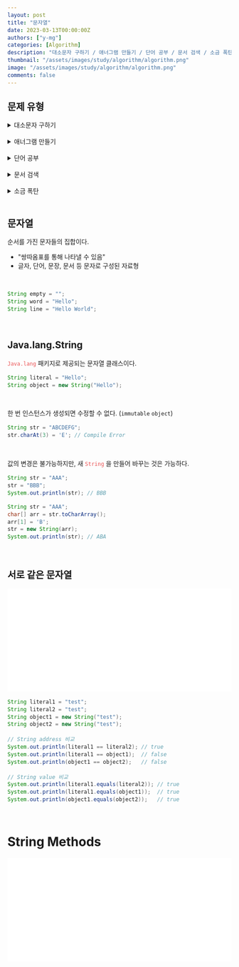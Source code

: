 ```yaml
---
layout: post
title: "문자열"
date: 2023-03-13T00:00:00Z
authors: ["y-mg"]
categories: [Algorithm]
description: "대소문자 구하기 / 애너그램 만들기 / 단어 공부 / 문서 검색 / 소금 폭탄"
thumbnail: "/assets/images/study/algorithm/algorithm.png"
image: "/assets/images/study/algorithm/algorithm.png"
comments: false
---
```


## 문제 유형
<details>
    <summary>대소문자 구하기</summary>
    <br/>
    <li onClick="window.open('https://www.acmicpc.net/problem/2744');" style="cursor: pointer;">
        <span style="color: #5495ff;">문제 - https://www.acmicpc.net/problem/2744</span>
    </li>    
    <li onClick="window.open('https://gist.github.com/y-mg/a33eb81412da4318e935711a42d6a7ad');" style="cursor: pointer;">
        <span style="color: #5495ff;">답안 - https://gist.github.com/y-mg/answer/2744</span>
    </li>
</details>
<br/>

<details>
    <summary>애너그램 만들기</summary>
    <br/>
    <li onClick="window.open('https://www.acmicpc.net/problem/1911');" style="cursor: pointer;">
        <span style="color: #5495ff;">문제 - https://www.acmicpc.net/problem/1911</span>
    </li>    
    <li onClick="window.open('https://gist.github.com/y-mg/1c2d1a12614bf02d266442f0c6b3d7de');" style="cursor: pointer;">
        <span style="color: #5495ff;">답안 - https://gist.github.com/y-mg/answer/1911</span>
    </li>
</details>
<br/>

<details>
    <summary>단어 공부</summary>
    <br/>
    <li onClick="window.open('https://www.acmicpc.net/problem/1157');" style="cursor: pointer;">
        <span style="color: #5495ff;">문제 - https://www.acmicpc.net/problem/1157</span>
    </li>    
    <li onClick="window.open('https://gist.github.com/y-mg/3dcd79189589e61cdece27e03a4e4108');" style="cursor: pointer;">
        <span style="color: #5495ff;">답안 - https://gist.github.com/y-mg/answer/1157</span>
    </li>
</details>
<br/>

<details>
    <summary>문서 검색</summary>
    <br/>
    <li onClick="window.open('https://www.acmicpc.net/problem/1543');" style="cursor: pointer;">
        <span style="color: #5495ff;">문제 - https://www.acmicpc.net/problem/1543</span>
    </li>    
    <li onClick="window.open('https://gist.github.com/y-mg/1dbd30511f91977a3f4df75ab26f5edf');" style="cursor: pointer;">
        <span style="color: #5495ff;">답안1 - https://gist.github.com/y-mg/answer1/1543</span>
    </li>
    <li onClick="window.open('https://gist.github.com/y-mg/5bbae6e5d3ab4b83235ef8dc97aeeda6');" style="cursor: pointer;">
        <span style="color: #5495ff;">답안2 - https://gist.github.com/y-mg/answer2/1543</span>
    </li>
</details>
<br/>

<details>
    <summary>소금 폭탄</summary>
    <br/>
    <li onClick="window.open('https://www.acmicpc.net/problem/13223');" style="cursor: pointer;">
        <span style="color: #5495ff;">문제 - https://www.acmicpc.net/problem/13223</span>
    </li>    
    <li onClick="window.open('https://gist.github.com/y-mg/47c209ac068e9ae70e59bbafe7f36b62');" style="cursor: pointer;">
        <span style="color: #5495ff;">답안 - https://gist.github.com/y-mg/answer/13223</span>
    </li>
</details>
<br/>



## 문자열
순서를 가진 문자들의 집합이다.
- "쌍따옴표를 통해 나타낼 수 있음"
- 글자, 단어, 문장, 문서 등 문자로 구성된 자료형
<br/>

```java
String empty = "";
String word = "Hello";
String line = "Hello World";
```
<br/>



## Java.lang.String
<code style="color: #eb5657;">Java.lang</code> 패키지로 제공되는 문자열 클래스이다.
<br/>

```java
String literal = "Hello";
String object = new String("Hello");
```
<br/>

한 번 인스턴스가 생성되면 수정할 수 없다. (`immutable` `object`)
<br/>

```java
String str = "ABCDEFG";
str.charAt(3) = 'E'; // Compile Error
```
<br/>

값의 변경은 불가능하지만, 새 <code style="color: #eb5657;">String</code> 을 만들어 바꾸는 것은 가능하다.
<br/>

```java
String str = "AAA";
str = "BBB";
System.out.println(str); // BBB
```

```java
String str = "AAA";
char[] arr = str.toCharArray();
arr[1] = 'B';
str = new String(arr);
System.out.println(str); // ABA
```
<br/>



## 서로 같은 문자열
<div style="
background-color: #ffffff;
background-image: url(/assets/images/study/algorithm/java-literal_and_object.png);
background-size: contain;
background-repeat: no-repeat;
background-position: center center;
">
<img src="/assets/images/study/algorithm/java-string_methods.png" style="visibility: hidden;" />
</div>

```java
String literal1 = "test";
String literal2 = "test";
String object1 = new String("test");
String object2 = new String("test");

// String address 비교
System.out.println(literal1 == literal2); // true
System.out.println(literal1 == object1);  // false
System.out.println(object1 == object2);   // false

// String value 비교
System.out.println(literal1.equals(literal2)); // true
System.out.println(literal1.equals(object1));  // true
System.out.println(object1.equals(object2));   // true
```
<br/>



# String Methods
<div style="
background-color: #ffffff;
background-image: url(/assets/images/study/algorithm/java-string_methods.png);
background-size: contain;
background-repeat: no-repeat;
background-position: center center;
">
<img src="/assets/images/study/algorithm/java-string_methods.png" style="visibility: hidden;" />
</div>